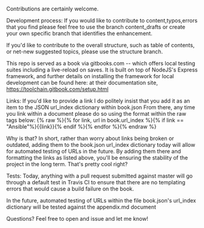 Contributions are certainly welcome.

Development process:
If you would like to contribute to content,typos,errors that you find please feel free to use the branch content_drafts or create your own specific branch that identifies the enhancement.

If you'd like to contribute to the overall structure, such as table of contents, or net-new suggested topics, please use the structure branch.

This repo is served as a book via gitbooks.com -- which offers local testing suites including a live-reload on saves. It is built on top of NodeJS's Express framework, and further details on installing the framework for local development can be found here:
at their documentation site, https://toolchain.gitbook.com/setup.html

Links:
If you'd like to provide a link I do politely insist that you add it as an item to the JSON url_index dictionary within book.json
From there, any time you link within a document please do so using the format within the raw tags below:
{% raw %}{% for link, url in book.url_index %}{% if link == "Ansible"%}{{link}}{% endif %}{% endfor %}{% endraw %}

Why is that?
In short, rather than worry about links being broken or outdated, adding them to the book.json url_index dictionary today will allow for automated testing of URLs in the future. By adding them there and formatting the links as listed above, you'll be ensuring the stability of the project in the long term. That's pretty cool right?

Tests:
Today, anything with a pull request submitted against master will go through a default test in Travis CI to ensure that there are no templating errors that would cause a build failure on the book.

In the future, automated testing of URLs within the file book.json's url_index dictionary will be tested against the appendix.md document

Questions? Feel free to open and issue and let me know!

